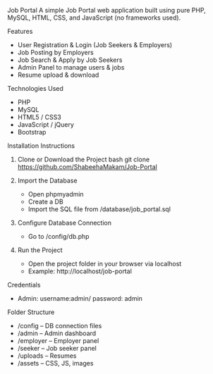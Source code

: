 Job Portal 
A simple Job Portal web application built using pure PHP, MySQL, HTML, CSS, and JavaScript (no frameworks used).

Features
- User Registration & Login (Job Seekers & Employers)
- Job Posting by Employers
- Job Search & Apply by Job Seekers
- Admin Panel to manage users & jobs
- Resume upload & download
  
Technologies Used
- PHP 
- MySQL
- HTML5 / CSS3
- JavaScript / jQuery 
- Bootstrap 

Installation Instructions
1. Clone or Download the Project
   bash
   git clone https://github.com/ShabeehaMakam/Job-Portal
   
2. Import the Database
   - Open phpmyadmin
   - Create a DB 
   - Import the SQL file from /database/job_portal.sql

3. Configure Database Connection
   - Go to /config/db.php
     

4. Run the Project
   - Open the project folder in your browser via localhost  
   - Example: http://localhost/job-portal

Credentials
- Admin: username:admin/ password: admin


Folder Structure
- /config – DB connection files
- /admin – Admin dashboard
- /employer – Employer panel
- /seeker – Job seeker panel
- /uploads – Resumes
- /assets – CSS, JS, images


